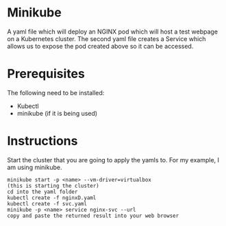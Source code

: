 # Minikube

A yaml file which will deploy an NGINX pod which will host a test webpage on a Kubernetes cluster.
The second yaml file creates a Service which allows us to expose the pod created above so it can be accessed.  

# Prerequisites
The following need to be installed:
- Kubectl
- minikube (if it is being used)


# Instructions
Start the cluster that you are going to apply the yamls to. 
For my example, I am using minikube.
``` 
minikube start -p <name> --vm-driver=virtualbox                    (this is starting the cluster)
cd into the yaml folder
kubectl create -f nginxD.yaml 
kubectl create -f svc.yaml
minikube -p <name> service nginx-svc --url
copy and paste the returned result into your web browser
```
